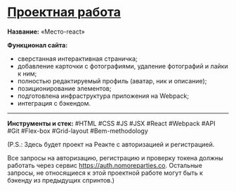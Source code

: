 # [Проектная работа](#)  

__Название:__ «Место-react»  

__Функционал сайта:__  

- сверстанная интерактивная страничка;
- добавление карточки с фотографиями, удаление фотографий и лайки к ним;
- полностью редактируемый профиль (аватар, ник и описание);
- позиционирование элементов;
- подготовлена инфраструктура приложения на Webpack;
- интеграция с бэкендом.

------

__Инструменты и стек:__ #HTML #CSS #JS #JSX #React #Webpack #API #Git #Flex-box #Grid-layout #Bem-methodology


(P.S.: Здесь будет проект на Реакте с авторизацией и регистрацией.

Все запросы на авторизацию, регистрацию и проверку токена должны работать через сервис https://auth.nomoreparties.co. Остальные запросы, не относящиеся к этой проектной работе могут быть к бэкенду из предыдущих спринтов.)